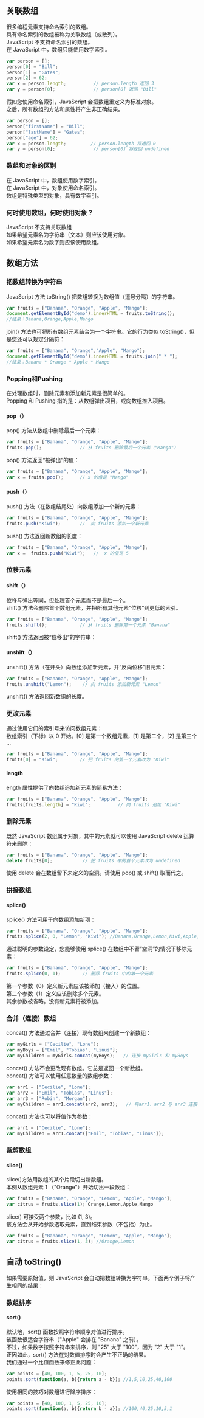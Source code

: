 <a name="q08a7"></a>
## 关联数组
很多编程元素支持命名索引的数组。<br />具有命名索引的数组被称为关联数组（或散列）。<br />JavaScript 不支持命名索引的数组。<br />在 JavaScript 中，数组只能使用数字索引。
```javascript
var person = [];
person[0] = "Bill";
person[1] = "Gates";
person[2] = 62;
var x = person.length;          // person.length 返回 3
var y = person[0];              // person[0] 返回 "Bill"
```
假如您使用命名索引，JavaScript 会把数组重定义为标准对象。<br />之后，所有数组的方法和属性将产生非正确结果。
```javascript
var person = [];
person["firstName"] = "Bill";
person["lastName"] = "Gates";
person["age"] = 62;
var x = person.length;         // person.length 将返回 0
var y = person[0];              // person[0] 将返回 undefined
```
<a name="kzpz4"></a>
### 数组和对象的区别
在 JavaScript 中，数组使用数字索引。<br />在 JavaScript 中，对象使用命名索引。<br />数组是特殊类型的对象，具有数字索引。
<a name="I7Vdi"></a>
### 何时使用数组，何时使用对象？
JavaScript 不支持关联数组<br />如果希望元素名为字符串（文本）则应该使用对象。<br />如果希望元素名为数字则应该使用数组。
<a name="ld8Ua"></a>
## 数组方法
<a name="NI7B7"></a>
### 把数组转换为字符串
JavaScript 方法 toString() 把数组转换为数组值（逗号分隔）的字符串。
```javascript
var fruits = ["Banana", "Orange", "Apple", "Mango"];
document.getElementById("demo").innerHTML = fruits.toString(); 
//结果：Banana,Orange,Apple,Mango
```
join() 方法也可将所有数组元素结合为一个字符串。它的行为类似 toString()，但是您还可以规定分隔符：
```javascript
var fruits = ["Banana", "Orange","Apple", "Mango"];
document.getElementById("demo").innerHTML = fruits.join(" * "); 
//结果：Banana * Orange * Apple * Mango
```
<a name="QQZa0"></a>
### Popping和Pushing
在处理数组时，删除元素和添加新元素是很简单的。<br />Popping 和 Pushing 指的是：从数组弹出项目，或向数组推入项目。
<a name="i68TP"></a>
#### pop（）
pop() 方法从数组中删除最后一个元素：
```javascript
var fruits = ["Banana", "Orange", "Apple", "Mango"];
fruits.pop();              // 从 fruits 删除最后一个元素（"Mango"）
```
pop() 方法返回“被弹出”的值：
```javascript
var fruits = ["Banana", "Orange", "Apple", "Mango"];
var x = fruits.pop();      // x 的值是 "Mango"
```
<a name="eJZ46"></a>
#### push（）
push() 方法（在数组结尾处）向数组添加一个新的元素：
```javascript
var fruits = ["Banana", "Orange", "Apple", "Mango"];
fruits.push("Kiwi");       //  向 fruits 添加一个新元素
```
push() 方法返回新数组的长度：
```javascript
var fruits = ["Banana", "Orange", "Apple", "Mango"];
var x =  fruits.push("Kiwi");   //  x 的值是 5
```
<a name="QKngQ"></a>
### 位移元素
<a name="Hk40Y"></a>
#### shift（）
位移与弹出等同，但处理首个元素而不是最后一个。<br />shift() 方法会删除首个数组元素，并把所有其他元素“位移”到更低的索引。
```javascript
var fruits = ["Banana", "Orange", "Apple", "Mango"];
fruits.shift();            // 从 fruits 删除第一个元素 "Banana"
```
shift() 方法返回被“位移出”的字符串：
<a name="to5E7"></a>
#### unshift（）
unshift() 方法（在开头）向数组添加新元素，并“反向位移”旧元素：
```javascript
var fruits = ["Banana", "Orange", "Apple", "Mango"];
fruits.unshift("Lemon");    // 向 fruits 添加新元素 "Lemon"
```
unshift() 方法返回新数组的长度。
<a name="puAkn"></a>
### 更改元素
通过使用它们的索引号来访问数组元素：<br />数组索引（下标）以 0 开始。[0] 是第一个数组元素，[1] 是第二个，[2] 是第三个 ...
```javascript
var fruits = ["Banana", "Orange", "Apple", "Mango"];
fruits[0] = "Kiwi";        // 把 fruits 的第一个元素改为 "Kiwi"
```
<a name="j9XUX"></a>
#### length
ength 属性提供了向数组追加新元素的简易方法：
```javascript
var fruits = ["Banana", "Orange", "Apple", "Mango"];
fruits[fruits.length] = "Kiwi";          // 向 fruits 追加 "Kiwi"
```
<a name="tYI1Z"></a>
### 删除元素
既然 JavaScript 数组属于对象，其中的元素就可以使用 JavaScript delete 运算符来删除：
```javascript
var fruits = ["Banana", "Orange", "Apple", "Mango"];
delete fruits[0];           // 把 fruits 中的首个元素改为 undefined
```
使用 delete 会在数组留下未定义的空洞。请使用 pop() 或 shift() 取而代之。
<a name="cukvZ"></a>
### 拼接数组
<a name="hRlGu"></a>
#### splice() 
splice() 方法可用于向数组添加新项：
```javascript
var fruits = ["Banana", "Orange", "Apple", "Mango"];
fruits.splice(2, 0, "Lemon", "Kiwi"); //Banana,Orange,Lemon,Kiwi,Apple,Mango
```
通过聪明的参数设定，您能够使用 splice() 在数组中不留“空洞”的情况下移除元素：
```javascript
var fruits = ["Banana", "Orange", "Apple", "Mango"];
fruits.splice(0, 1);        // 删除 fruits 中的第一个元素
```
第一个参数（0）定义新元素应该被添加（接入）的位置。<br />第二个参数（1）定义应该删除多个元素。<br />其余参数被省略。没有新元素将被添加。
<a name="r8Uha"></a>
### 合并（连接）数组
concat() 方法通过合并（连接）现有数组来创建一个新数组：
```javascript
var myGirls = ["Cecilie", "Lone"];
var myBoys = ["Emil", "Tobias", "Linus"];
var myChildren = myGirls.concat(myBoys);   // 连接 myGirls 和 myBoys
```
concat() 方法不会更改现有数组。它总是返回一个新数组。<br />concat() 方法可以使用任意数量的数组参数：
```javascript
var arr1 = ["Cecilie", "Lone"];
var arr2 = ["Emil", "Tobias", "Linus"];
var arr3 = ["Robin", "Morgan"];
var myChildren = arr1.concat(arr2, arr3);   // 将arr1、arr2 与 arr3 连接在一起
```
concat() 方法也可以将值作为参数：
```javascript
var arr1 = ["Cecilie", "Lone"];
var myChildren = arr1.concat(["Emil", "Tobias", "Linus"]); 
```
<a name="nOUwB"></a>
### 裁剪数组
<a name="H9Lpr"></a>
#### slice() 
slice()方法用数组的某个片段切出新数组。<br />本例从数组元素 1 （"Orange"）开始切出一段数组：
```javascript
var fruits = ["Banana", "Orange", "Lemon", "Apple", "Mango"];
var citrus = fruits.slice(1); Orange,Lemon,Apple,Mango
```
slice() 可接受两个参数，比如 (1, 3)。<br />该方法会从开始参数选取元素，直到结束参数（不包括）为止。
```javascript
var fruits = ["Banana", "Orange", "Lemon", "Apple", "Mango"];
var citrus = fruits.slice(1, 3); //Orange,Lemon
```
<a name="s8z6m"></a>
## 自动 toString()
如果需要原始值，则 JavaScript 会自动把数组转换为字符串。下面两个例子将产生相同的结果：

<a name="aBWwr"></a>
### 数组排序
<a name="od4SB"></a>
#### sort()
默认地，sort() 函数按照字符串顺序对值进行排序。<br />该函数很适合字符串（"Apple" 会排在 "Banana" 之前）。<br />不过，如果数字按照字符串来排序，则 "25" 大于 "100"，因为 "2" 大于 "1"。<br />正因如此，sort() 方法在对数值排序时会产生不正确的结果。<br />我们通过一个比值函数来修正此问题：
```javascript
var points = [40, 100, 1, 5, 25, 10];
points.sort(function(a, b){return a - b}); //1,5,10,25,40,100
```
使用相同的技巧对数组进行降序排序：
```javascript
var points = [40, 100, 1, 5, 25, 10];
points.sort(function(a, b){return b - a}); //100,40,25,10,5,1
```



